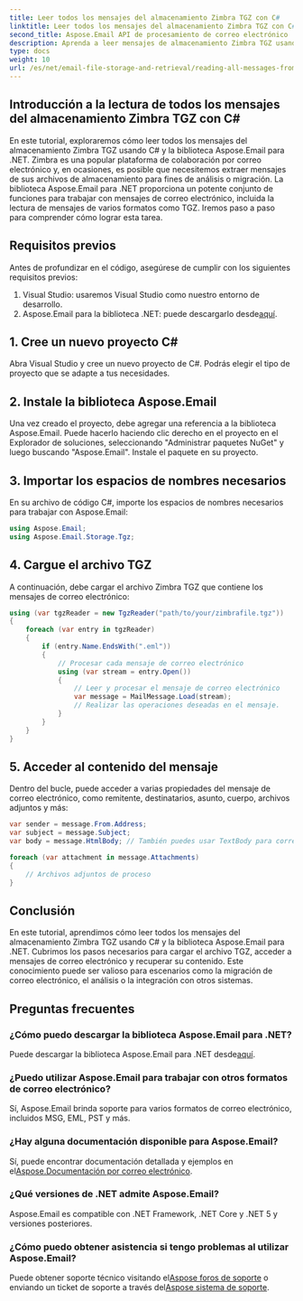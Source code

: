 ```yaml
---
title: Leer todos los mensajes del almacenamiento Zimbra TGZ con C#
linktitle: Leer todos los mensajes del almacenamiento Zimbra TGZ con C#
second_title: Aspose.Email API de procesamiento de correo electrónico .NET
description: Aprenda a leer mensajes de almacenamiento Zimbra TGZ usando C# y Aspose.Email para .NET. Guía paso a paso con código fuente incluido.
type: docs
weight: 10
url: /es/net/email-file-storage-and-retrieval/reading-all-messages-from-zimbra-tgz-storage-with-csharp/
---
```


## Introducción a la lectura de todos los mensajes del almacenamiento Zimbra TGZ con C#

En este tutorial, exploraremos cómo leer todos los mensajes del almacenamiento Zimbra TGZ usando C# y la biblioteca Aspose.Email para .NET. Zimbra es una popular plataforma de colaboración por correo electrónico y, en ocasiones, es posible que necesitemos extraer mensajes de sus archivos de almacenamiento para fines de análisis o migración. La biblioteca Aspose.Email para .NET proporciona un potente conjunto de funciones para trabajar con mensajes de correo electrónico, incluida la lectura de mensajes de varios formatos como TGZ. Iremos paso a paso para comprender cómo lograr esta tarea.

## Requisitos previos

Antes de profundizar en el código, asegúrese de cumplir con los siguientes requisitos previos:

1. Visual Studio: usaremos Visual Studio como nuestro entorno de desarrollo.
2.  Aspose.Email para la biblioteca .NET: puede descargarlo desde[aquí](https://downloads.aspose.com/email/net).

## 1. Cree un nuevo proyecto C#

Abra Visual Studio y cree un nuevo proyecto de C#. Podrás elegir el tipo de proyecto que se adapte a tus necesidades.

## 2. Instale la biblioteca Aspose.Email

Una vez creado el proyecto, debe agregar una referencia a la biblioteca Aspose.Email. Puede hacerlo haciendo clic derecho en el proyecto en el Explorador de soluciones, seleccionando "Administrar paquetes NuGet" y luego buscando "Aspose.Email". Instale el paquete en su proyecto.

## 3. Importar los espacios de nombres necesarios

En su archivo de código C#, importe los espacios de nombres necesarios para trabajar con Aspose.Email:

```csharp
using Aspose.Email;
using Aspose.Email.Storage.Tgz;
```

## 4. Cargue el archivo TGZ

A continuación, debe cargar el archivo Zimbra TGZ que contiene los mensajes de correo electrónico:

```csharp
using (var tgzReader = new TgzReader("path/to/your/zimbrafile.tgz"))
{
    foreach (var entry in tgzReader)
    {
        if (entry.Name.EndsWith(".eml"))
        {
            // Procesar cada mensaje de correo electrónico
            using (var stream = entry.Open())
            {
                // Leer y procesar el mensaje de correo electrónico
                var message = MailMessage.Load(stream);
                // Realizar las operaciones deseadas en el mensaje.
            }
        }
    }
}
```

## 5. Acceder al contenido del mensaje

Dentro del bucle, puede acceder a varias propiedades del mensaje de correo electrónico, como remitente, destinatarios, asunto, cuerpo, archivos adjuntos y más:

```csharp
var sender = message.From.Address;
var subject = message.Subject;
var body = message.HtmlBody; // También puedes usar TextBody para correos electrónicos de texto sin formato.

foreach (var attachment in message.Attachments)
{
    // Archivos adjuntos de proceso
}
```

## Conclusión

En este tutorial, aprendimos cómo leer todos los mensajes del almacenamiento Zimbra TGZ usando C# y la biblioteca Aspose.Email para .NET. Cubrimos los pasos necesarios para cargar el archivo TGZ, acceder a mensajes de correo electrónico y recuperar su contenido. Este conocimiento puede ser valioso para escenarios como la migración de correo electrónico, el análisis o la integración con otros sistemas.

## Preguntas frecuentes

### ¿Cómo puedo descargar la biblioteca Aspose.Email para .NET?

 Puede descargar la biblioteca Aspose.Email para .NET desde[aquí](https://downloads.aspose.com/email/net).

### ¿Puedo utilizar Aspose.Email para trabajar con otros formatos de correo electrónico?

Sí, Aspose.Email brinda soporte para varios formatos de correo electrónico, incluidos MSG, EML, PST y más.

### ¿Hay alguna documentación disponible para Aspose.Email?

 Sí, puede encontrar documentación detallada y ejemplos en el[Aspose.Documentación por correo electrónico](https://reference.aspose.com/email/net).

### ¿Qué versiones de .NET admite Aspose.Email?

Aspose.Email es compatible con .NET Framework, .NET Core y .NET 5 y versiones posteriores.

### ¿Cómo puedo obtener asistencia si tengo problemas al utilizar Aspose.Email?

 Puede obtener soporte técnico visitando el[Aspose foros de soporte](https://forum.aspose.com/c/email) o enviando un ticket de soporte a través del[Aspose sistema de soporte](https://www.aspose.com/support/contact-us).